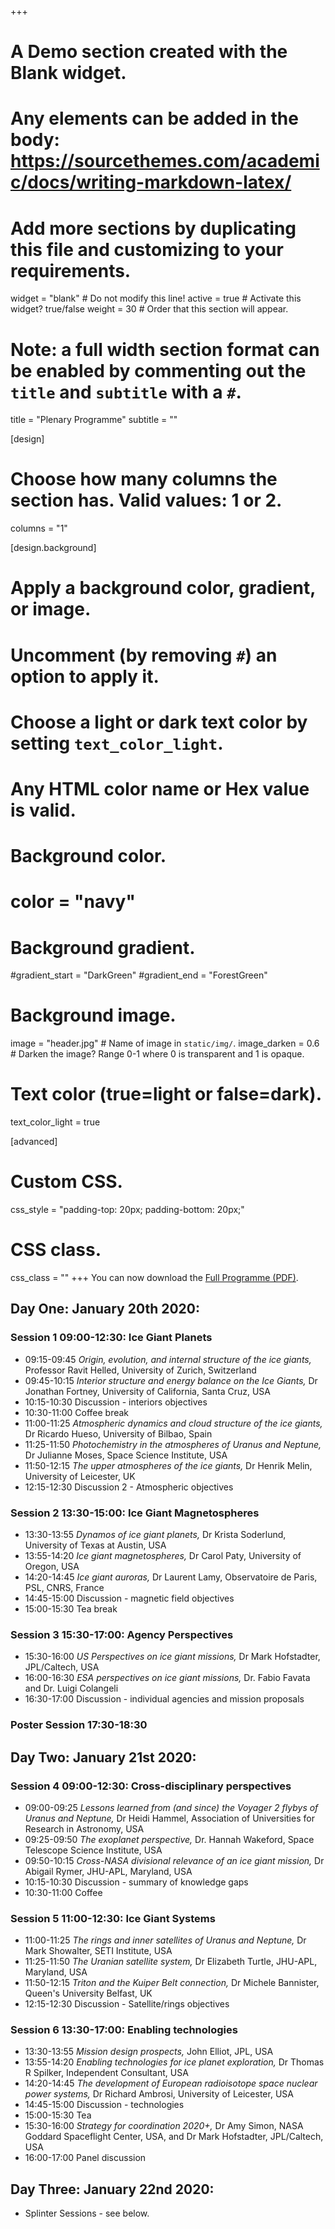 +++
# A Demo section created with the Blank widget.
# Any elements can be added in the body: https://sourcethemes.com/academic/docs/writing-markdown-latex/
# Add more sections by duplicating this file and customizing to your requirements.

widget = "blank"  # Do not modify this line!
active = true  # Activate this widget? true/false
weight = 30  # Order that this section will appear.

# Note: a full width section format can be enabled by commenting out the `title` and `subtitle` with a `#`.
title = "Plenary Programme"
subtitle = ""

[design]
  # Choose how many columns the section has. Valid values: 1 or 2.
  columns = "1"

[design.background]
  # Apply a background color, gradient, or image.
  #   Uncomment (by removing `#`) an option to apply it.
  #   Choose a light or dark text color by setting `text_color_light`.
  #   Any HTML color name or Hex value is valid.

  # Background color.
  # color = "navy"

  # Background gradient.
  #gradient_start = "DarkGreen"
  #gradient_end = "ForestGreen"

  # Background image.
  image = "header.jpg"  # Name of image in `static/img/`.
  image_darken = 0.6  # Darken the image? Range 0-1 where 0 is transparent and 1 is opaque.

  # Text color (true=light or false=dark).
  text_color_light = true

[advanced]
 # Custom CSS.
 css_style = "padding-top: 20px; padding-bottom: 20px;"

 # CSS class.
 css_class = ""
+++
You can now download the [Full Programme (PDF)](https://github.com/ice-giants/papers/raw/master/IG2020_ProgrammeBook.pdf).

## Day One:  January 20th 2020:
### Session 1 09:00-12:30: Ice Giant Planets
* 09:15-09:45 *Origin, evolution, and internal structure of the ice giants,* Professor Ravit Helled, University of Zurich, Switzerland
* 09:45-10:15 *Interior structure and energy balance on the Ice Giants,* Dr Jonathan Fortney, University of California, Santa Cruz, USA
* 10:15-10:30 Discussion - interiors objectives
* 10:30-11:00 Coffee break
* 11:00-11:25 *Atmospheric dynamics and cloud structure of the ice giants,* Dr Ricardo Hueso, University of Bilbao, Spain
* 11:25-11:50 *Photochemistry in the atmospheres of Uranus and Neptune,* Dr Julianne Moses, Space Science Institute, USA
* 11:50-12:15 *The upper atmospheres of the ice giants,* Dr Henrik Melin, University of Leicester, UK
* 12:15-12:30 Discussion 2 - Atmospheric objectives

### Session 2 13:30-15:00: Ice Giant Magnetospheres
* 13:30-13:55 *Dynamos of ice giant planets,* Dr Krista Soderlund, University of Texas at Austin, USA
* 13:55-14:20 *Ice giant magnetospheres,* Dr Carol Paty, University of Oregon, USA
* 14:20-14:45 *Ice giant auroras,* Dr Laurent Lamy, Observatoire de Paris, PSL, CNRS, France
* 14:45-15:00 Discussion - magnetic field objectives
* 15:00-15:30 Tea break

### Session 3 15:30-17:00: Agency Perspectives
* 15:30-16:00 *US Perspectives on ice giant missions,* Dr Mark Hofstadter, JPL/Caltech, USA
* 16:00-16:30 *ESA perspectives on ice giant missions,* Dr. Fabio Favata and Dr. Luigi Colangeli
* 16:30-17:00 Discussion - individual agencies and mission proposals


### Poster Session 17:30-18:30

## Day Two:  January 21st 2020:
### Session 4 09:00-12:30: Cross-disciplinary perspectives
* 09:00-09:25 *Lessons learned from (and since) the Voyager 2 flybys of Uranus and Neptune,* Dr Heidi Hammel, Association of Universities for Research in Astronomy, USA
* 09:25-09:50 *The exoplanet perspective,* Dr. Hannah Wakeford, Space Telescope Science Institute, USA
* 09:50-10:15 *Cross-NASA divisional relevance of an ice giant mission,* Dr Abigail Rymer, JHU-APL, Maryland, USA
* 10:15-10:30 Discussion - summary of knowledge gaps
* 10:30-11:00 Coffee

### Session 5 11:00-12:30: Ice Giant Systems
* 11:00-11:25 *The rings and inner satellites of Uranus and Neptune,* Dr Mark Showalter, SETI Institute, USA
* 11:25-11:50 *The Uranian satellite system,* Dr Elizabeth Turtle, JHU-APL, Maryland, USA
* 11:50-12:15 *Triton and the Kuiper Belt connection,* Dr Michele Bannister, Queen's University Belfast, UK
* 12:15-12:30 Discussion - Satellite/rings objectives

### Session 6 13:30-17:00: Enabling technologies
* 13:30-13:55 *Mission design prospects,* John Elliot, JPL, USA
* 13:55-14:20 *Enabling technologies for ice planet exploration,* Dr Thomas R Spilker, Independent Consultant, USA
* 14:20-14:45 *The development of European radioisotope space nuclear power systems,* Dr Richard Ambrosi, University of Leicester, USA
* 14:45-15:00 Discussion - technologies
* 15:00-15:30 Tea
* 15:30-16:00 *Strategy for coordination 2020+,* Dr Amy Simon, NASA Goddard Spaceflight Center, USA, and Dr Mark Hofstadter, JPL/Caltech, USA
* 16:00-17:00 Panel discussion



## Day Three:  January 22nd 2020:
* Splinter Sessions - see below.
